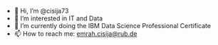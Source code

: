 - 👋 Hi, I’m @cisija73
- 👀 I’m interested in IT and Data
- 🌱 I’m currently doing the IBM Data Science Professional Certificate 
- 📫 How to reach me: emrah.cisija@rub.de

<!---
cisija73/cisija73 is a ✨ special ✨ repository because its `README.md` (this file) appears on your GitHub profile.
You can click the Preview link to take a look at your changes.
--->
